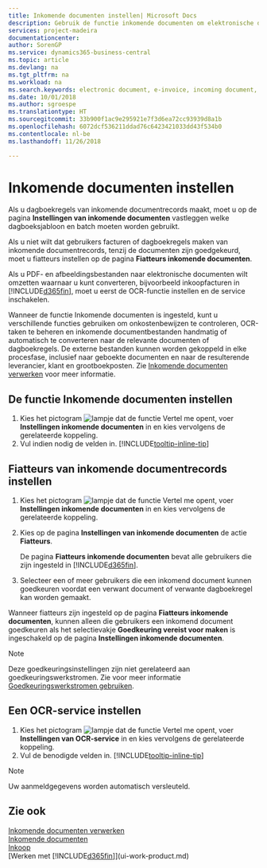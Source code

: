 ```yaml
---
title: Inkomende documenten instellen| Microsoft Docs
description: Gebruik de functie inkomende documenten om elektronische documenten te maken, OCR-taken te beheren, facturen te importeren en afbeeldingsbestanden te converteren.
services: project-madeira
documentationcenter: 
author: SorenGP
ms.service: dynamics365-business-central
ms.topic: article
ms.devlang: na
ms.tgt_pltfrm: na
ms.workload: na
ms.search.keywords: electronic document, e-invoice, incoming document, OCR, ecommerce, document exchange, import invoice
ms.date: 10/01/2018
ms.author: sgroespe
ms.translationtype: HT
ms.sourcegitcommit: 33b900f1ac9e295921e7f3d6ea72cc93939d8a1b
ms.openlocfilehash: 6072dcf536211ddad76c6423421033dd43f534b0
ms.contentlocale: nl-be
ms.lasthandoff: 11/26/2018

---
```

# <a name="set-up-incoming-documents"></a>Inkomende documenten instellen
Als u dagboekregels van inkomende documentrecords maakt, moet u op de pagina **Instellingen van inkomende documenten** vastleggen welke dagboeksjabloon en batch moeten worden gebruikt.

Als u niet wilt dat gebruikers facturen of dagboekregels maken van inkomende documentrecords, tenzij de documenten zijn goedgekeurd, moet u fiatteurs instellen op de pagina **Fiatteurs inkomende documenten**.

Als u PDF- en afbeeldingsbestanden naar elektronische documenten wilt omzetten waarnaar u kunt converteren, bijvoorbeeld inkoopfacturen in [!INCLUDE[d365fin](includes/d365fin_md.md)], moet u eerst de OCR-functie instellen en de service inschakelen.

Wanneer de functie Inkomende documenten is ingesteld, kunt u verschillende functies gebruiken om onkostenbewijzen te controleren, OCR-taken te beheren en inkomende documentbestanden handmatig of automatisch te converteren naar de relevante documenten of dagboekregels. De externe bestanden kunnen worden gekoppeld in elke procesfase, inclusief naar geboekte documenten en naar de resulterende leverancier, klant en grootboekposten. Zie [Inkomende documenten verwerken](across-process-income-documents.md) voor meer informatie.

## <a name="to-set-up-the-incoming-documents-feature"></a>De functie Inkomende documenten instellen
1. Kies het pictogram ![lampje dat de functie Vertel me opent](media/ui-search/search_small.png "Vertel me wat u wilt doen"), voer **Instellingen inkomende documenten** in en kies vervolgens de gerelateerde koppeling.
2. Vul indien nodig de velden in. [!INCLUDE[tooltip-inline-tip](includes/tooltip-inline-tip_md.md)]

## <a name="to-set-up-approvers-of-incoming-document-records"></a>Fiatteurs van inkomende documentrecords instellen
1. Kies het pictogram ![lampje dat de functie Vertel me opent](media/ui-search/search_small.png "Vertel me wat u wilt doen"), voer **Instellingen inkomende documenten** in en kies vervolgens de gerelateerde koppeling.  
2. Kies op de pagina **Instellingen van inkomende documenten** de actie **Fiatteurs**.

    De pagina **Fiatteurs inkomende documenten** bevat alle gebruikers die zijn ingesteld in [!INCLUDE[d365fin](includes/d365fin_md.md)].  
3. Selecteer een of meer gebruikers die een inkomend document kunnen goedkeuren voordat een verwant document of verwante dagboekregel kan worden gemaakt.

Wanneer fiatteurs zijn ingesteld op de pagina **Fiatteurs inkomende documenten**, kunnen alleen die gebruikers een inkomend document goedkeuren als het selectievakje **Goedkeuring vereist voor maken** is ingeschakeld op de pagina **Instellingen inkomende documenten**.

> [!NOTE]  
>   Deze goedkeuringsinstellingen zijn niet gerelateerd aan goedkeuringswerkstromen. Zie voor meer informatie [Goedkeuringswerkstromen gebruiken](across-how-use-approval-workflows.md).

## <a name="to-set-up-an-ocr-service"></a>Een OCR-service instellen
1. Kies het pictogram ![lampje dat de functie Vertel me opent](media/ui-search/search_small.png "Vertel me wat u wilt doen"), voer **Instellingen van OCR-service** in en kies vervolgens de gerelateerde koppeling.
2. Vul de benodigde velden in. [!INCLUDE[tooltip-inline-tip](includes/tooltip-inline-tip_md.md)]

> [!NOTE]  
> Uw aanmeldgegevens worden automatisch versleuteld.

## <a name="see-also"></a>Zie ook
[Inkomende documenten verwerken](across-process-income-documents.md)  
[Inkomende documenten](across-income-documents.md)  
[Inkoop](purchasing-manage-purchasing.md)  
[Werken met [!INCLUDE[d365fin](includes/d365fin_md.md)]](ui-work-product.md)

